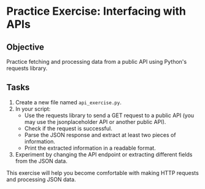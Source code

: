 # Practice Exercise: Interfacing with APIs

## Objective
Practice fetching and processing data from a public API using Python's requests library.

## Tasks
1. Create a new file named `api_exercise.py`.
2. In your script:
   - Use the requests library to send a GET request to a public API (you may use the jsonplaceholder API or another public API).
   - Check if the request is successful.
   - Parse the JSON response and extract at least two pieces of information.
   - Print the extracted information in a readable format.
3. Experiment by changing the API endpoint or extracting different fields from the JSON data.

This exercise will help you become comfortable with making HTTP requests and processing JSON data.

